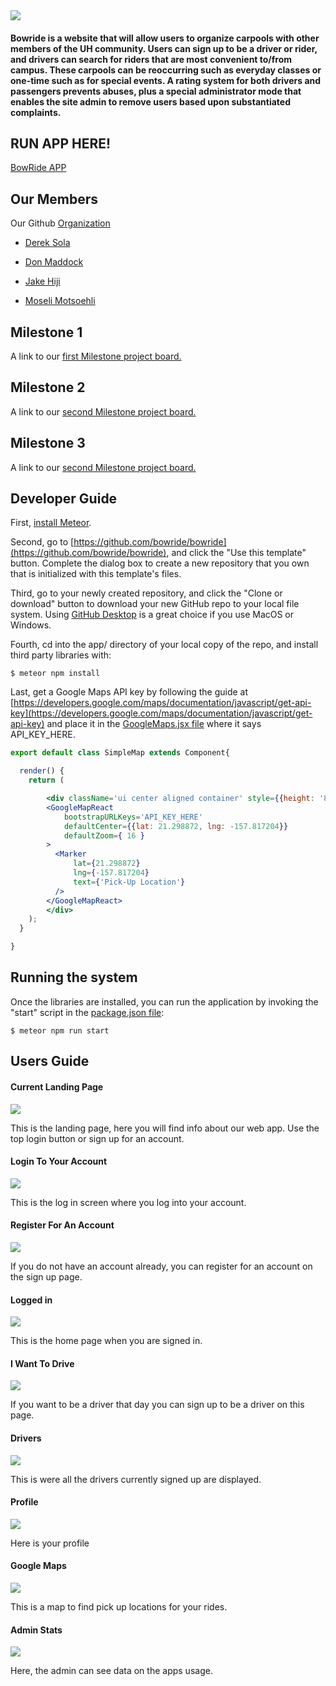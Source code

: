 <img src="doc/bowride-logo-small.png">

#### Bowride is a website that will allow users to organize carpools with other members of the UH community. Users can sign up to be a driver or rider, and drivers can search for riders that are most convenient to/from campus. These carpools can be reoccurring such as everyday classes or one-time such as for special events. A rating system for both drivers and passengers prevents abuses, plus a special administrator mode that enables the site admin to remove users based upon substantiated complaints.

## RUN APP HERE!
[BowRide APP](http://bowride.meteorapp.com/#/)

## Our Members
Our Github [Organization](https://github.com/bowride) 

* [Derek Sola](https://derekasola.github.io/)

* [Don Maddock](https://don-maddock.github.io/)

* [Jake Hiji](https://jakehiji.github.io/)

* [Moseli Motsoehli](https://deepsmoseli.github.io/)

## Milestone 1
A link to our [first Milestone project board.](https://github.com/bowride/bowride/projects/1)

## Milestone 2
A link to our [second Milestone project board.](https://github.com/bowride/bowride/projects/2)

## Milestone 3
A link to our [second Milestone project board.](https://github.com/bowride/bowride/projects/3)

## Developer Guide
First, [install Meteor](https://www.meteor.com/install).

Second, go to [https://github.com/bowride/bowride](https://github.com/bowride/bowride), and click the "Use this template" button. Complete the dialog box to create a new repository that you own that is initialized with this template's files.

Third, go to your newly created repository, and click the "Clone or download" button to download your new GitHub repo to your local file system.  Using [GitHub Desktop](https://desktop.github.com/) is a great choice if you use MacOS or Windows.

Fourth, cd into the app/ directory of your local copy of the repo, and install third party libraries with:

```
$ meteor npm install
```

Last, get a Google Maps API key by following the guide at [https://developers.google.com/maps/documentation/javascript/get-api-key](https://developers.google.com/maps/documentation/javascript/get-api-key) and place it in the [GoogleMaps.jsx file](https://github.com/bowride/bowride/blob/master/app/imports/ui/pages/GoogleMaps.jsx) where it says API_KEY_HERE.

```jsx
export default class SimpleMap extends Component{

  render() {
    return (

        <div className='ui center aligned container' style={{height: '80vh', width: '80vw'}}>
        <GoogleMapReact
            bootstrapURLKeys='API_KEY_HERE'
            defaultCenter={{lat: 21.298872, lng: -157.817204}}
            defaultZoom={ 16 }
        >
          <Marker
              lat={21.298872}
              lng={-157.817204}
              text={'Pick-Up Location'}
          />
        </GoogleMapReact>
        </div>
    );
  }

}
```

## Running the system

Once the libraries are installed, you can run the application by invoking the "start" script in the [package.json file](https://github.com/bowride/bowride/blob/master/app/package.json):

```
$ meteor npm run start
```

## Users Guide

#### Current Landing Page
<img src="doc/M2-Landding.png">

This is the landing page, here you will find info about our web app. Use the top login button or sign up for an account.

#### Login To Your Account
<img src="doc/M2-Login.png">

This is the log in screen where you log into your account.

#### Register For An Account
<img src="doc/M2-Register.png">

If you do not have an account already, you can register for an account on the sign up page.

#### Logged in
<img src="doc/M2-Loggedin.png">

This is the home page when you are signed in.

#### I Want To Drive
<img src="doc/M2-iwanttodrive.png">

If you want to be a driver that day you can sign up to be a driver on this page.

#### Drivers
<img src="doc/M2-Drivers.png">

This is were all the drivers currently signed up are displayed.

#### Profile
<img src="doc/M2-Profile.png">

Here is your profile

#### Google Maps
<img src="doc/M2-Map.png">

This is a map to find pick up locations for your rides.

#### Admin Stats
<img src="doc/M2-AdminStats.png">

Here, the admin can see data on the apps usage.
